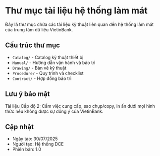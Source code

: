 # Thư mục tài liệu hệ thống làm mát

Đây là thư mục chứa các tài liệu kỹ thuật liên quan đến hệ thống làm mát của trung tâm dữ liệu VietinBank.

## Cấu trúc thư mục

- `Catalog/` - Catalog kỹ thuật thiết bị
- `Manual/` - Hướng dẫn vận hành và bảo trì
- `Drawing/` - Bản vẽ kỹ thuật
- `Procedure/` - Quy trình và checklist
- `Contract/` - Hợp đồng bảo trì

## Lưu ý bảo mật

Tài liệu Cấp độ 2: Cấm việc cung cấp, sao chụp/copy, in ấn dưới mọi hình thức nếu không được sự đồng ý của VietinBank.

## Cập nhật

- Ngày tạo: 30/07/2025
- Người tạo: Hệ thống DCE
- Phiên bản: 1.0 